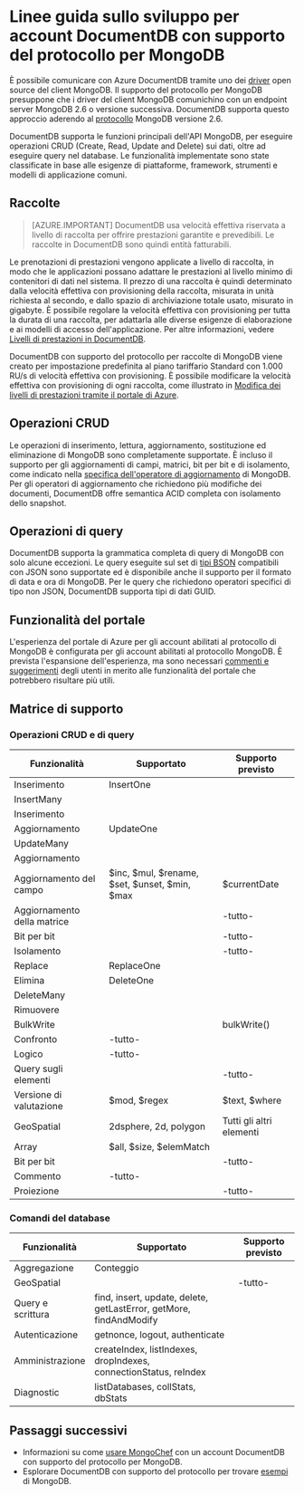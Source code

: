 <properties 
	pageTitle="Visualizzare l'anteprima delle linee guida sullo sviluppo per account DocumentDB con supporto del protocollo per MongoDB | Microsoft Azure" 
	description="Informazioni su come visualizzare l'anteprima delle linee guida sullo sviluppo per account DocumentDB con supporto del protocollo per MongoDB, ora disponibile in anteprima." 
	services="documentdb" 
	authors="andrewhoh" 
	manager="jhubbard" 
	editor="" 
	documentationCenter=""/> 

<tags 
	ms.service="documentdb" 
	ms.workload="data-services" 
	ms.tgt_pltfrm="na" 
	ms.devlang="na" 
	ms.topic="article" 
	ms.date="09/15/2016" 
	ms.author="anhoh"/> 

# Linee guida sullo sviluppo per account DocumentDB con supporto del protocollo per MongoDB

È possibile comunicare con Azure DocumentDB tramite uno dei [driver](https://docs.mongodb.org/ecosystem/drivers/) open source del client MongoDB. Il supporto del protocollo per MongoDB presuppone che i driver del client MongoDB comunichino con un endpoint server MongoDB 2.6 o versione successiva. DocumentDB supporta questo approccio aderendo al [protocollo](https://docs.mongodb.org/manual/reference/mongodb-wire-protocol/) MongoDB versione 2.6.

DocumentDB supporta le funzioni principali dell'API MongoDB, per eseguire operazioni CRUD (Create, Read, Update and Delete) sui dati, oltre ad eseguire query nel database. Le funzionalità implementate sono state classificate in base alle esigenze di piattaforme, framework, strumenti e modelli di applicazione comuni.

## Raccolte

> [AZURE.IMPORTANT] DocumentDB usa velocità effettiva riservata a livello di raccolta per offrire prestazioni garantite e prevedibili. Le raccolte in DocumentDB sono quindi entità fatturabili.

Le prenotazioni di prestazioni vengono applicate a livello di raccolta, in modo che le applicazioni possano adattare le prestazioni al livello minimo di contenitori di dati nel sistema. Il prezzo di una raccolta è quindi determinato dalla velocità effettiva con provisioning della raccolta, misurata in unità richiesta al secondo, e dallo spazio di archiviazione totale usato, misurato in gigabyte. È possibile regolare la velocità effettiva con provisioning per tutta la durata di una raccolta, per adattarla alle diverse esigenze di elaborazione e ai modelli di accesso dell'applicazione. Per altre informazioni, vedere [Livelli di prestazioni in DocumentDB](documentdb-performance-levels.md).

DocumentDB con supporto del protocollo per raccolte di MongoDB viene creato per impostazione predefinita al piano tariffario Standard con 1.000 RU/s di velocità effettiva con provisioning. È possibile modificare la velocità effettiva con provisioning di ogni raccolta, come illustrato in [Modifica dei livelli di prestazioni tramite il portale di Azure](documentdb-performance-levels.md#changing-performance-levels-using-the-azure-portal).

## Operazioni CRUD

Le operazioni di inserimento, lettura, aggiornamento, sostituzione ed eliminazione di MongoDB sono completamente supportate. È incluso il supporto per gli aggiornamenti di campi, matrici, bit per bit e di isolamento, come indicato nella [specifica dell'operatore di aggiornamento](https://docs.mongodb.org/manual/reference/operator/update/) di MongoDB. Per gli operatori di aggiornamento che richiedono più modifiche dei documenti, DocumentDB offre semantica ACID completa con isolamento dello snapshot.

## Operazioni di query

DocumentDB supporta la grammatica completa di query di MongoDB con solo alcune eccezioni. Le query eseguite sul set di [tipi BSON](https://docs.mongodb.org/manual/reference/bson-types/) compatibili con JSON sono supportate ed è disponibile anche il supporto per il formato di data e ora di MongoDB. Per le query che richiedono operatori specifici di tipo non JSON, DocumentDB supporta tipi di dati GUID.

## Funzionalità del portale
L'esperienza del portale di Azure per gli account abilitati al protocollo di MongoDB è configurata per gli account abilitati al protocollo MongoDB. È prevista l'espansione dell'esperienza, ma sono necessari [commenti e suggerimenti](mailto:askdocdb@microsoft.com?subject=DocumentDB%20Protocol%20Support%20for%20MongoDB%20Preview%20Portal%20Experience) degli utenti in merito alle funzionalità del portale che potrebbero risultare più utili.

## Matrice di supporto


### Operazioni CRUD e di query

Funzionalità|Supportato|Supporto previsto
---|---|---
Inserimento|InsertOne| 
 |InsertMany| 
 |Inserimento| 
Aggiornamento|UpdateOne| 
 |UpdateMany| 
 |Aggiornamento| 
Aggiornamento del campo|$inc, $mul, $rename, $set, $unset, $min, $max|$currentDate| 
Aggiornamento della matrice| |-tutto-
Bit per bit| |-tutto-
Isolamento| |-tutto-
Replace|ReplaceOne| 
Elimina|DeleteOne | 
 |DeleteMany| 
 |Rimuovere| 
BulkWrite| |bulkWrite()
Confronto|-tutto-| 
Logico|-tutto-| 
Query sugli elementi| |-tutto-
Versione di valutazione|$mod, $regex |$text, $where
GeoSpatial|2dsphere, 2d, polygon|Tutti gli altri elementi
Array|$all, $size, $elemMatch|
Bit per bit| |-tutto-
Commento|-tutto-| 
Proiezione| |-tutto-


### Comandi del database

Funzionalità|Supportato|Supporto previsto
---|---|---
Aggregazione|Conteggio| 
GeoSpatial| |-tutto-
Query e scrittura|find, insert, update, delete, getLastError, getMore, findAndModify| 
Autenticazione|getnonce, logout, authenticate| 
Amministrazione|createIndex, listIndexes, dropIndexes, connectionStatus, reIndex| 
Diagnostic|listDatabases, collStats, dbStats| 

## Passaggi successivi

- Informazioni su come [usare MongoChef](documentdb-mongodb-mongochef.md) con un account DocumentDB con supporto del protocollo per MongoDB.
- Esplorare DocumentDB con supporto del protocollo per trovare [esempi](documentdb-mongodb-samples.md) di MongoDB.

 

<!---HONumber=AcomDC_0921_2016-->